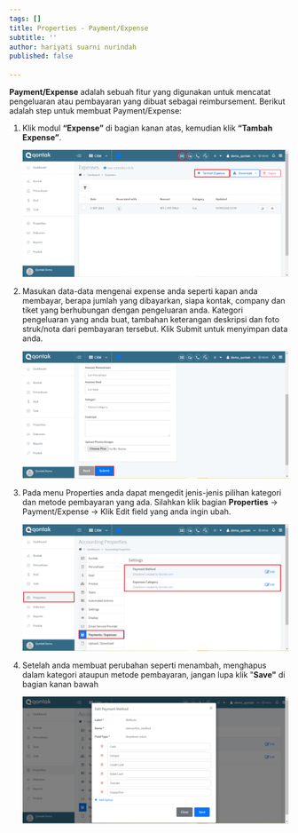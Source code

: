 ```yaml
---
tags: []
title: Properties - Payment/Expense
subtitle: ''
author: hariyati suarni nurindah
published: false

---
```

**Payment/Expense** adalah sebuah fitur yang digunakan untuk mencatat pengeluaran atau pembayaran yang dibuat sebagai reimbursement. Berikut adalah step untuk membuat Payment/Expense:

1. Klik modul **“Expense”** di bagian kanan atas, kemudian klik **“Tambah Expense”**.

   ![](/uploads/properties-expenses1.PNG)
2. Masukan data-data mengenai expense anda seperti kapan anda membayar, berapa jumlah yang dibayarkan, siapa kontak, company dan tiket yang berhubungan dengan pengeluaran anda. Kategori pengeluaran yang anda buat, tambahan keterangan deskripsi dan foto struk/nota dari pembayaran tersebut. Klik Submit untuk menyimpan data anda.

   ![](/uploads/properties-expenses2.PNG)
3. Pada menu Properties anda dapat mengedit jenis-jenis pilihan kategori dan metode pembayaran yang ada. Silahkan klik bagian **Properties** -> Payment/Expense -> Klik Edit field yang anda ingin ubah.

   ![](/uploads/properties-expenses3.PNG)
4. Setelah anda membuat perubahan seperti menambah, menghapus dalam kategori ataupun metode pembayaran, jangan lupa klik "**Save"** di bagian kanan bawah

   ![](/uploads/properties-expenses4.PNG)
